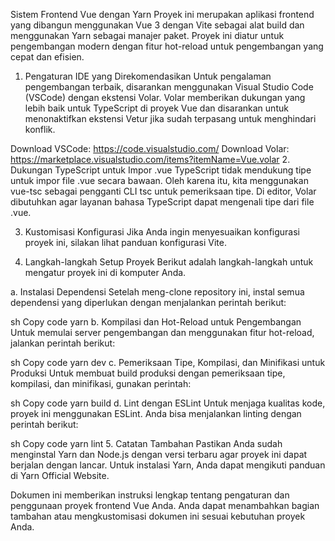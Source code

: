 Sistem Frontend Vue dengan Yarn
Proyek ini merupakan aplikasi frontend yang dibangun menggunakan Vue 3 dengan Vite sebagai alat build dan menggunakan Yarn sebagai manajer paket. Proyek ini diatur untuk pengembangan modern dengan fitur hot-reload untuk pengembangan yang cepat dan efisien.

1. Pengaturan IDE yang Direkomendasikan
Untuk pengalaman pengembangan terbaik, disarankan menggunakan Visual Studio Code (VSCode) dengan ekstensi Volar. Volar memberikan dukungan yang lebih baik untuk TypeScript di proyek Vue dan disarankan untuk menonaktifkan ekstensi Vetur jika sudah terpasang untuk menghindari konflik.

Download VSCode: https://code.visualstudio.com/
Download Volar: https://marketplace.visualstudio.com/items?itemName=Vue.volar
2. Dukungan TypeScript untuk Impor .vue
TypeScript tidak mendukung tipe untuk impor file .vue secara bawaan. Oleh karena itu, kita menggunakan vue-tsc sebagai pengganti CLI tsc untuk pemeriksaan tipe. Di editor, Volar dibutuhkan agar layanan bahasa TypeScript dapat mengenali tipe dari file .vue.

3. Kustomisasi Konfigurasi
Jika Anda ingin menyesuaikan konfigurasi proyek ini, silakan lihat panduan konfigurasi Vite.

4. Langkah-langkah Setup Proyek
Berikut adalah langkah-langkah untuk mengatur proyek ini di komputer Anda.

a. Instalasi Dependensi
Setelah meng-clone repository ini, instal semua dependensi yang diperlukan dengan menjalankan perintah berikut:

sh
Copy code
yarn
b. Kompilasi dan Hot-Reload untuk Pengembangan
Untuk memulai server pengembangan dan menggunakan fitur hot-reload, jalankan perintah berikut:

sh
Copy code
yarn dev
c. Pemeriksaan Tipe, Kompilasi, dan Minifikasi untuk Produksi
Untuk membuat build produksi dengan pemeriksaan tipe, kompilasi, dan minifikasi, gunakan perintah:

sh
Copy code
yarn build
d. Lint dengan ESLint
Untuk menjaga kualitas kode, proyek ini menggunakan ESLint. Anda bisa menjalankan linting dengan perintah berikut:

sh
Copy code
yarn lint
5. Catatan Tambahan
Pastikan Anda sudah menginstal Yarn dan Node.js dengan versi terbaru agar proyek ini dapat berjalan dengan lancar. Untuk instalasi Yarn, Anda dapat mengikuti panduan di Yarn Official Website.

Dokumen ini memberikan instruksi lengkap tentang pengaturan dan penggunaan proyek frontend Vue Anda. Anda dapat menambahkan bagian tambahan atau mengkustomisasi dokumen ini sesuai kebutuhan proyek Anda.

